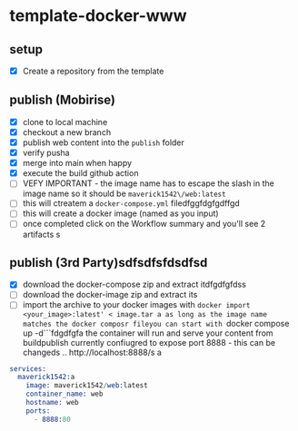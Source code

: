 # template-docker-www

## setup
- [X] Create a repository from the template

## publish (Mobirise)
- [X] clone to local machine
- [X] checkout a new branch
- [X] publish web content into the ```publish``` folder
- [x] verify pusha
- [X] merge into main when happy
- [X] execute the build github action
- [ ]   VEFY IMPORTANT - the image name has to escape the slash in the image name so it should be ```maverick1542\/web:latest```
- [ ] this will ctreatem a ```docker-compose.yml``` filedfggfdgfgdffgd
- [ ] this will create a docker image (named as you input)
- [ ] once completed click on the Workflow summary and you'll see 2 artifacts
s
## publish (3rd Party)sdfsdfsfdsdfsd
- [X] download the docker-compose zip and extract itdfgdfgfdss
- [ ] download the docker-image zip and extract its
- [ ] import the archive to your docker images with ```docker import <your_image>:latest' < image.tar
a
as long as the image name matches the docker composr fileyou can start with ```docker compose up -d```fdgdfgfa
the container will run and serve your content from buildpublish
currently confiugred to expose port 8888 - this can be changeds
..
http://localhost:8888/s
a
```s
services:
  maverick1542:a
    image: maverick1542/web:latest
    container_name: web
    hostname: web
    ports:
      - 8888:80
```

